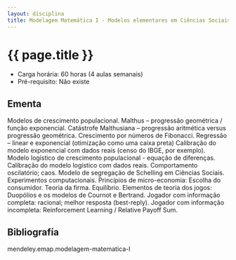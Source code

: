 ```yaml
---
layout: disciplina
title: Modelagem Matemática I - Modelos elementares em Ciências Sociais
---
```


# {{ page.title }}

- Carga horária: 60 horas (4 aulas semanais)
- Pré-requisito: Não existe

## Ementa 

Modelos de crescimento populacional. Malthus – progressão geométrica /
função exponencial. Catástrofe Malthusiana – progressão aritmética
versus progressão geométrica. Crescimento por números de
Fibonacci. Regressão – linear e exponencial (otimização como uma caixa
preta) Calibração do modelo exponencial com dados reais (censo do
IBGE, por exemplo). Modelo logístico de crescimento populacional -
equação de diferenças.  Calibração do modelo logístico com dados
reais. Comportamento oscilatório; caos.  Modelo de segregação de
Schelling em Ciências Sociais. Experimentos computacionais. Princípios
de micro-economia: Escolha do consumidor. Teoria da
firma. Equilíbrio. 
Elementos de teoria dos jogos: Duopólios e os
modelos de Cournot e Bertrand. Jogador com informação completa:
racional; melhor resposta (best-reply). Jogador com informação
incompleta: Reinforcement Learning / Relative Payoff Sum.

## Bibliografía

mendeley.emap.modelagem-matematica-I
